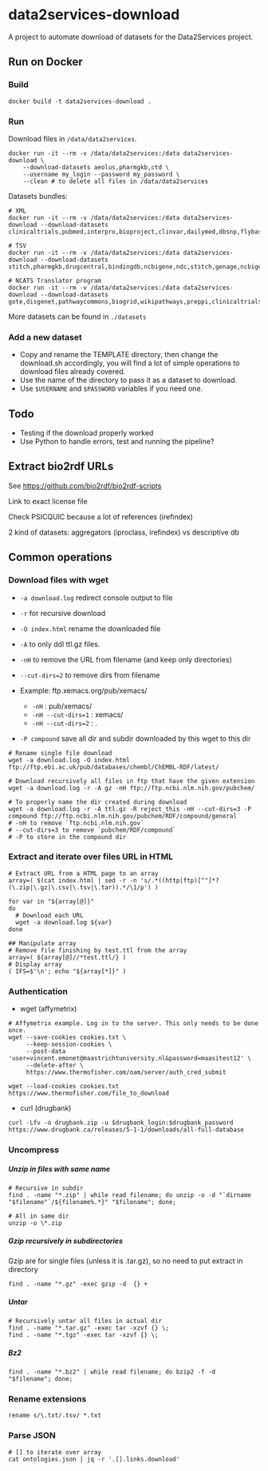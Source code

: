 # data2services-download

A project to automate download of datasets for the Data2Services project.

## Run on Docker

### Build

```shell
docker build -t data2services-download .
```

### Run

Download files in `/data/data2services`.

```shell
docker run -it --rm -v /data/data2services:/data data2services-download \
	--download-datasets aeolus,pharmgkb,ctd \
	--username my_login --password my_password \
	--clean # to delete all files in /data/data2services
```

Datasets bundles:

```shell
# XML
docker run -it --rm -v /data/data2services:/data data2services-download --download-datasets clinicaltrials,pubmed,interpro,bioproject,clinvar,dailymed,dbsnp,flybase,orphanet,pdb

# TSV
docker run -it --rm -v /data/data2services:/data data2services-download --download-datasets stitch,pharmgkb,drugcentral,bindingdb,ncbigene,ndc,stitch,genage,ncbigene,irefindex

# NCATS Translator program
docker run -it --rm -v /data/data2services:/data data2services-download --download-datasets gote,disgenet,pathwaycommons,biogrid,wikipathways,preppi,clinicaltrials,pubmed,kegg
```

More datasets can be found in `./datasets`

### Add a new dataset

* Copy and rename the TEMPLATE directory, then change the download.sh accordingly, you will find a lot of simple operations to download files already covered.
* Use the name of the directory to pass it as a dataset to download.
* Use `$USERNAME` and `$PASSWORD` variables if you need one.

## Todo

* Testing if the download properly worked
* Use Python to handle errors, test and running the pipeline?



## Extract bio2rdf URLs

See https://github.com/bio2rdf/bio2rdf-scripts

Link to exact license file

Check PSICQUIC because a lot of references (irefindex)

2 kind of datasets: aggregators (iproclass, irefindex) vs descriptive db



## Common operations

### Download files with wget

* `-a download.log` redirect console output to file

* `-r` for recursive download
* `-O index.html` rename the downloaded file 
* `-A` to only ddl ttl.gz files. 
* `-nH` to remove the URL from filename (and keep only directories)
* `--cut-dirs=2` to remove dirs from filename
* Example: ftp.xemacs.org/pub/xemacs/
  * `-nH` : pub/xemacs/
  * `-nH --cut-dirs=1` : xemacs/
  * `-nH --cut-dirs=2` : .
* `-P compound` save all dir and subdir downloaded by this wget to this dir

```shell
# Rename single file download
wget -a download.log -O index.html ftp://ftp.ebi.ac.uk/pub/databases/chembl/ChEMBL-RDF/latest/

# Download recursively all files in ftp that have the given extension
wget -a download.log -r -A gz -nH ftp://ftp.ncbi.nlm.nih.gov/pubchem/

# To properly name the dir created during download
wget -a download.log -r -A ttl.gz -R reject_this -nH --cut-dirs=3 -P compound ftp://ftp.ncbi.nlm.nih.gov/pubchem/RDF/compound/general
# -nH to remove `ftp.ncbi.nlm.nih.gov`
# --cut-dirs=3 to remove `pubchem/RDF/compound`
# -P to store in the compound dir
```



### Extract and iterate over files URL in HTML

```shell
# Extract URL from a HTML page to an array
array=( $(cat index.html | sed -r -n 's/.*((http|ftp)[^"]*?(\.zip|\.gz|\.csv|\.tsv|\.tar)).*/\1/p') )

for var in "${array[@]}"
do
  # Download each URL
  wget -a download.log ${var}
done

## Manipulate array
# Remove file finishing by test.ttl from the array
array=( ${array[@]//*test.ttl/} )
# Display array
( IFS=$'\n'; echo "${array[*]}" )
```



### Authentication

* wget (affymetrix)

```shell
# Affymetrix example. Log in to the server. This only needs to be done once.
wget --save-cookies cookies.txt \
     --keep-session-cookies \
     --post-data 'user=vincent.emonet@maastrichtuniversity.nl&password=maasitest12' \
     --delete-after \
     https://www.thermofisher.com/oam/server/auth_cred_submit
     
wget --load-cookies cookies.txt  https://www.thermofisher.com/file_to_download
```

* curl (drugbank)

```shell
curl -Lfv -o drugbank.zip -u $drugbank_login:$drugbank_password https://www.drugbank.ca/releases/5-1-1/downloads/all-full-database
```



### Uncompress

##### Unzip in files with same name

```shell
# Recursive in subdir
find . -name "*.zip" | while read filename; do unzip -o -d "`dirname "$filename"`/${filename%.*}" "$filename"; done;

# All in same dir
unzip -o \*.zip
```

##### Gzip recursively in subdirectories

Gzip are for single files (unless it is .tar.gz), so no need to put extract in directory

```shell
find . -name "*.gz" -exec gzip -d  {} +
```

##### Untar

```shell
# Recursively untar all files in actual dir
find . -name "*.tar.gz" -exec tar -xzvf {} \;
find . -name "*.tgz" -exec tar -xzvf {} \;
```

##### Bz2

```shell
find . -name "*.bz2" | while read filename; do bzip2 -f -d "$filename"; done;
```

### Rename extensions

```shell
rename s/\.txt/.tsv/ *.txt
```

### Parse JSON

```shell
# [] to iterate over array
cat ontologies.json | jq -r '.[].links.download'
```

